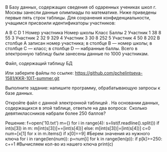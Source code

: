 В Базу данных, содержащих сведения об одаренных учениках школ г. Москвы занесли данные олимпиады по математике. Ниже приведены первые пять строк таблицы. Для сохранения конфиденциальности, учащимся присвоили идентификаторы участников:

A	B	C	D
1	Номер участника	Номер школы	Класс	Баллы
2	Участник 1	38	8	55
3	Участник 2	32	9	329
4	Участник 3	30	8	252
5	Участник 4	50	8	202
В столбце A записан номер участника; в столбце B — номер школы; в столбце C — класс; в столбце D — набранные баллы. Всего в электронную таблицу были занесены данные по 1000 участникам.

Файл, содержащий таблицу БД 

Или заберите файлы по ссылке: https://github.com/pchelintseva-1581/KKR-10IT-summer.git

Выполните задание: напишите программу, обрабатывающую запросы к базе данных.

 Откройте файл с данной электронной таблицей . На основании данных, содержащихся в этой таблице, ответьте на два вопроса:
 Сколько девятиклассников набрали более 250 баллов?



Решение:
f=open('10.txt')
m={}
for i in range(4):
    s=list(f.readline().split())
    if int(s[3]) in m:
        m[int(s[3])]+=[int(s[4])]
    else:
        m[int(s[3])]=[int(s[4])]
c=0
num=[x[1] for x in m.items() if x[0]==9]
#Берем значения из нужного ключа
for i in range(len(num)):
    p=num[i]
    for k in range(len(p)):
        if p[k]>=250:
           c+=1 #Вычисляем кол-во из нашего ключа
 print(c)
